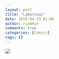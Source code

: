 ```yaml
---
layout: post
title: "Laborious"
date: 2019-04-19 01:00
author: rcadmin
comments: true
categories: [Comics]
tags: []
---
```

<a href="../comics/2019/04/19/Laborious"><img src="http://dl.bitsmack.com/comics/20190419.jpg" /></a>


